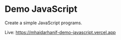 # Demo JavaScript

Create a simple JavaScript programs.

Live: https://mhaidarhanif-demo-javascript.vercel.app
